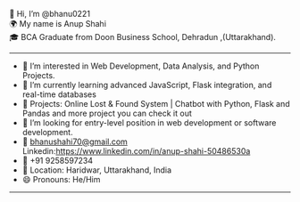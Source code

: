 👋 Hi, I’m @bhanu0221  
🌍 My name is Anup Shahi  
🎓 BCA Graduate from Doon Business School, Dehradun ,(Uttarakhand).

---

- 👀 I’m interested in Web Development, Data Analysis, and Python Projects. 
- 🌱 I’m currently learning advanced JavaScript, Flask integration, and real-time databases  
- 💼 Projects: Online Lost & Found System | Chatbot with Python, Flask and Pandas 
and more project you can check it out 
- 💞️ I’m looking for entry-level position in web development or software development.  
- 📧 bhanushahi70@gmail.com  
Linkedin:https://www.linkedin.com/in/anup-shahi-50486530a
- 📱 +91 9258597234  
- 📍 Location: Haridwar, Uttarakhand, India  
- 😄 Pronouns: He/Him  

---

<!---
bhanu0221/bhanu0221 is a ✨ special ✨ repository because its `README.md` (this file) appears on your GitHub profile.
You can click the Preview link to take a look at your changes.
--->
